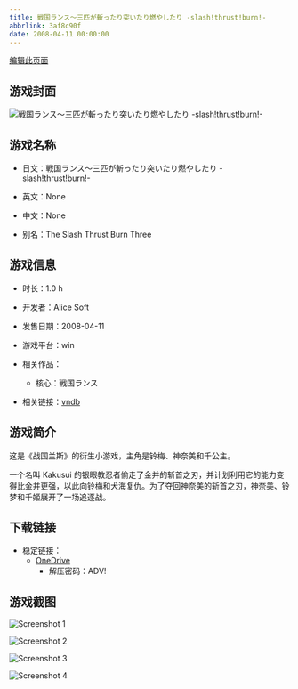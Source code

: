 ```yaml
---
title: 戦国ランス～三匹が斬ったり突いたり燃やしたり -slash!thrust!burn!-
abbrlink: 3af8c90f
date: 2008-04-11 00:00:00
---
```

[编辑此页面](https://github.com/ACG-3/ADV3-source/blob/main/source/_posts/games/%E6%88%A6%E5%9B%BD%E3%83%A9%E3%83%B3%E3%82%B9%EF%BD%9E%E4%B8%89%E5%8C%B9%E3%81%8C%E6%96%AC%E3%81%A3%E3%81%9F%E3%82%8A%E7%AA%81%E3%81%84%E3%81%9F%E3%82%8A%E7%87%83%E3%82%84%E3%81%97%E3%81%9F%E3%82%8A%20-slash%21thrust%21burn%21-.md)

## 游戏封面

![戦国ランス～三匹が斬ったり突いたり燃やしたり -slash!thrust!burn!-](https://pan.timero.xyz/d/onedrive/img_lib_001/%E6%88%A6%E5%9B%BD%E3%83%A9%E3%83%B3%E3%82%B9%EF%BD%9E%E4%B8%89%E5%8C%B9%E3%81%8C%E6%96%AC%E3%81%A3%E3%81%9F%E3%82%8A%E7%AA%81%E3%81%84%E3%81%9F%E3%82%8A%E7%87%83%E3%82%84%E3%81%97%E3%81%9F%E3%82%8A%20-slash%21thrust%21burn%21-_cover.avif)


## 游戏名称

- 日文：戦国ランス～三匹が斬ったり突いたり燃やしたり -slash!thrust!burn!-
- 英文：None
- 中文：None

- 别名：The Slash Thrust Burn Three


## 游戏信息

- 时长：1.0 h
- 开发者：Alice Soft
- 发售日期：2008-04-11
- 游戏平台：win
- 相关作品：
   - 核心：戦国ランス

- 相关链接：[vndb](https://vndb.org/v31408)


## 游戏简介

这是《战国兰斯》的衍生小游戏，主角是铃梅、神奈美和千公主。

一个名叫 Kakusui 的银眼教忍者偷走了金并的斩首之刃，并计划利用它的能力变得比金并更强，以此向铃梅和犬海复仇。为了夺回神奈美的斩首之刃，神奈美、铃梦和千姬展开了一场追逐战。




## 下载链接

- 稳定链接：
    - [OneDrive](https://pan.timero.xyz/onedrive/adv_lib_001/%E6%88%A6%E5%9B%BD%E3%83%A9%E3%83%B3%E3%82%B9%EF%BD%9E%E4%B8%89%E5%8C%B9%E3%81%8C%E6%96%AC%E3%81%A3%E3%81%9F%E3%82%8A%E7%AA%81%E3%81%84%E3%81%9F%E3%82%8A%E7%87%83%E3%82%84%E3%81%97%E3%81%9F%E3%82%8A%20-slash%21thrust%21burn%21-)
        - 解压密码：ADV!



## 游戏截图


![Screenshot 1](https://pan.timero.xyz/d/onedrive/img_lib_001/%E6%88%A6%E5%9B%BD%E3%83%A9%E3%83%B3%E3%82%B9%EF%BD%9E%E4%B8%89%E5%8C%B9%E3%81%8C%E6%96%AC%E3%81%A3%E3%81%9F%E3%82%8A%E7%AA%81%E3%81%84%E3%81%9F%E3%82%8A%E7%87%83%E3%82%84%E3%81%97%E3%81%9F%E3%82%8A%20-slash%21thrust%21burn%21-_Screenshot_1.avif)

![Screenshot 2](https://pan.timero.xyz/d/onedrive/img_lib_001/%E6%88%A6%E5%9B%BD%E3%83%A9%E3%83%B3%E3%82%B9%EF%BD%9E%E4%B8%89%E5%8C%B9%E3%81%8C%E6%96%AC%E3%81%A3%E3%81%9F%E3%82%8A%E7%AA%81%E3%81%84%E3%81%9F%E3%82%8A%E7%87%83%E3%82%84%E3%81%97%E3%81%9F%E3%82%8A%20-slash%21thrust%21burn%21-_Screenshot_2.avif)

![Screenshot 3](https://pan.timero.xyz/d/onedrive/img_lib_001/%E6%88%A6%E5%9B%BD%E3%83%A9%E3%83%B3%E3%82%B9%EF%BD%9E%E4%B8%89%E5%8C%B9%E3%81%8C%E6%96%AC%E3%81%A3%E3%81%9F%E3%82%8A%E7%AA%81%E3%81%84%E3%81%9F%E3%82%8A%E7%87%83%E3%82%84%E3%81%97%E3%81%9F%E3%82%8A%20-slash%21thrust%21burn%21-_Screenshot_3.avif)

![Screenshot 4](https://pan.timero.xyz/d/onedrive/img_lib_001/%E6%88%A6%E5%9B%BD%E3%83%A9%E3%83%B3%E3%82%B9%EF%BD%9E%E4%B8%89%E5%8C%B9%E3%81%8C%E6%96%AC%E3%81%A3%E3%81%9F%E3%82%8A%E7%AA%81%E3%81%84%E3%81%9F%E3%82%8A%E7%87%83%E3%82%84%E3%81%97%E3%81%9F%E3%82%8A%20-slash%21thrust%21burn%21-_Screenshot_4.avif)

